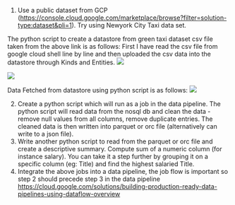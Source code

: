 1. Use a public dataset from GCP (https://console.cloud.google.com/marketplace/browse?filter=solution-type:dataset&pli=1). Try using Newyork City Taxi data set.

The python script to create a datastore from green taxi dataset csv file taken from the above link is as follows:
First I have read the csv file from google cloud shell line by line and then uploaded the csv data into the datastore through Kinds and Entities.
![](https://github.com/div150283/TechPathawaysProgramModule1/blob/main/Week%205%20Assignment/Images/csvdatastore.png)

![](https://github.com/div150283/TechPathawaysProgramModule1/blob/main/Week%205%20Assignment/Images/loadingdataindatastore.png)

Data Fetched from datastore using python script is as follows:
![](https://github.com/div150283/TechPathawaysProgramModule1/blob/main/Week%205%20Assignment/Images/fetchingData.png)



2. Create a python script which will run as a job in the data pipeline. The python script will read data from the nosql db and clean the data - remove null values from all columns, remove duplicate entries. The cleaned data is then written into parquet or orc file (alternatively can write to a json file).
3. Write another python script to read from the parquet or orc file and create a descriptive summary. Compute sum of a numeric column (for instance salary). You can take it a step further by grouping it on a specific column (eg: Title) and find the highest salaried Title.
4. Integrate the above jobs into a data pipeline, the job flow is important so step 2 should precede step 3 in the data pipeline https://cloud.google.com/solutions/building-production-ready-data-pipelines-using-dataflow-overview
